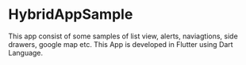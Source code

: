 # HybridAppSample
This app consist of some samples of list view, alerts, naviagtions, side drawers, google map etc. This App is developed in Flutter using Dart Language.
